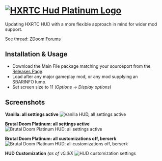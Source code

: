 # [![HXRTC Hud Platinum Logo](https://i.imgur.com/4e4o9LY.png)](https://forum.zdoom.org/viewtopic.php?f=46&t=75282)

Updating HXRTC HUD with a more flexible approach in mind for wider mod support.

See thread: [ZDoom Forums](https://forum.zdoom.org/viewtopic.php?f=46&t=75282)

## Installation & Usage

- Download the Main File package matching your sourceport from the [Releases Page](https://github.com/FelesNoctis/HXRTCHUD_Platinum/releases).
- Load after any major gameplay mod, or any mod supplying an SBARINFO lump.
- Set screen size to 11 _(Options -> Display options)_

## Screenshots

**Vanilla: all settings active**
![Vanilla HUD, all settings active](http://i.imgur.com/yjgo3mN.png)

**Brutal Doom Platinum: all settings active**
![Brutal Doom Platinum HUD: all settings active](http://i.imgur.com/wmxGlyA.png)

**Brutal Doom Platinum: all customizations off, berserk**
![Brutal Doom Platinum HUD: all customizations off, berserk](http://i.imgur.com/YzZ9kx3.png)

**HUD Customization** _(as of v0.30)_
![HUD customization settings](https://i.imgur.com/awynMyH.png)
